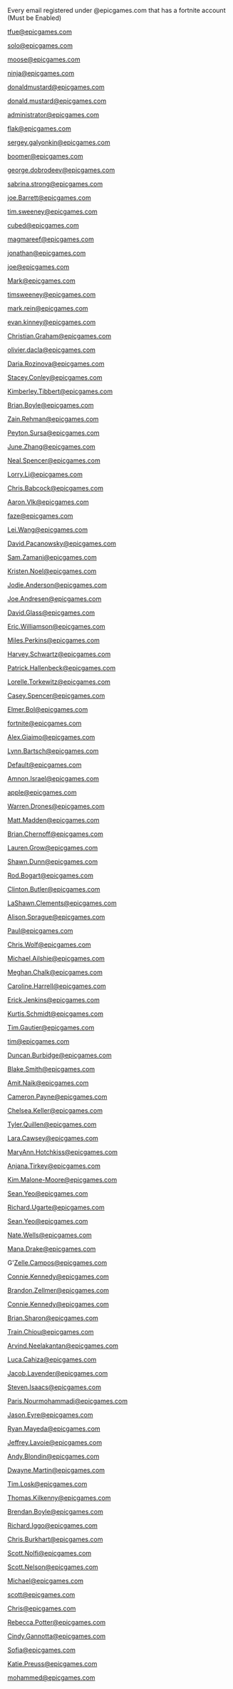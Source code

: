 Every email registered under @epicgames.com that has a fortnite account (Must be Enabled)

tfue@epicgames.com

solo@epicgames.com

moose@epicgames.com

ninja@epicgames.com

donaldmustard@epicgames.com

donald.mustard@epicgames.com

administrator@epicgames.com

flak@epicgames.com

sergey.galyonkin@epicgames.com

boomer@epicgames.com

george.dobrodeev@epicgames.com

sabrina.strong@epicgames.com

joe.Barrett@epicgames.com

tim.sweeney@epicgames.com

cubed@epicgames.com

magmareef@epicgames.com

jonathan@epicgames.com

joe@epicgames.com

Mark@epicgames.com

timsweeney@epicgames.com

mark.rein@epicgames.com

evan.kinney@epicgames.com

Christian.Graham@epicgames.com

olivier.dacla@epicgames.com

Daria.Rozinova@epicgames.com

Stacey.Conley@epicgames.com

Kimberley.Tibbert@epicgames.com

Brian.Boyle@epicgames.com

Zain.Rehman@epicgames.com

Peyton.Sursa@epicgames.com

June.Zhang@epicgames.com

Neal.Spencer@epicgames.com

Lorry.Li@epicgames.com

Chris.Babcock@epicgames.com

Aaron.Vlk@epicgames.com

faze@epicgames.com

Lei.Wang@epicgames.com

David.Pacanowsky@epicgames.com

Sam.Zamani@epicgames.com

Kristen.Noel@epicgames.com

Jodie.Anderson@epicgames.com

Joe.Andresen@epicgames.com

David.Glass@epicgames.com

Eric.Williamson@epicgames.com

Miles.Perkins@epicgames.com

Harvey.Schwartz@epicgames.com

Patrick.Hallenbeck@epicgames.com

Lorelle.Torkewitz@epicgames.com

Casey.Spencer@epicgames.com

Elmer.Bol@epicgames.com

fortnite@epicgames.com

Alex.Giaimo@epicgames.com

Lynn.Bartsch@epicgames.com

Default@epicgames.com

Amnon.Israel@epicgames.com

apple@epicgames.com

Warren.Drones@epicgames.com

Matt.Madden@epicgames.com

Brian.Chernoff@epicgames.com

Lauren.Grow@epicgames.com

Shawn.Dunn@epicgames.com

Rod.Bogart@epicgames.com

Clinton.Butler@epicgames.com

LaShawn.Clements@epicgames.com

Alison.Sprague@epicgames.com

Paul@epicgames.com

Chris.Wolf@epicgames.com

Michael.Ailshie@epicgames.com

Meghan.Chalk@epicgames.com

Caroline.Harrell@epicgames.com

Erick.Jenkins@epicgames.com

Kurtis.Schmidt@epicgames.com

Tim.Gautier@epicgames.com

tim@epicgames.com

Duncan.Burbidge@epicgames.com

Blake.Smith@epicgames.com

Amit.Naik@epicgames.com

Cameron.Payne@epicgames.com

Chelsea.Keller@epicgames.com

Tyler.Quillen@epicgames.com

Lara.Cawsey@epicgames.com

MaryAnn.Hotchkiss@epicgames.com

Anjana.Tirkey@epicgames.com

Kim.Malone-Moore@epicgames.com

Sean.Yeo@epicgames.com

Richard.Ugarte@epicgames.com

Sean.Yeo@epicgames.com

Nate.Wells@epicgames.com

Mana.Drake@epicgames.com

G'Zelle.Campos@epicgames.com

Connie.Kennedy@epicgames.com

Brandon.Zellmer@epicgames.com

Connie.Kennedy@epicgames.com

Brian.Sharon@epicgames.com

Train.Chiou@epicgames.com

Arvind.Neelakantan@epicgames.com

Luca.Cahiza@epicgames.com

Jacob.Lavender@epicgames.com

Steven.Isaacs@epicgames.com

Paris.Nourmohammadi@epicgames.com

Jason.Eyre@epicgames.com

Ryan.Mayeda@epicgames.com

Jeffrey.Lavoie@epicgames.com

Andy.Blondin@epicgames.com

Dwayne.Martin@epicgames.com

Tim.Losk@epicgames.com

Thomas.Kilkenny@epicgames.com

Brendan.Boyle@epicgames.com

Richard.Iggo@epicgames.com

Chris.Burkhart@epicgames.com

Scott.Nolfi@epicgames.com

Scott.Nelson@epicgames.com

Michael@epicgames.com

scott@epicgames.com

Chris@epicgames.com

Rebecca.Potter@epicgames.com

Cindy.Gannotta@epicgames.com

Sofia@epicgames.com

Katie.Preuss@epicgames.com

mohammed@epicgames.com

